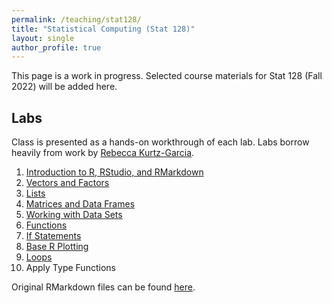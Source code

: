 ```yaml
---
permalink: /teaching/stat128/
title: "Statistical Computing (Stat 128)"
layout: single
author_profile: true
---
```


This page is a work in progress. Selected course materials for Stat 128 (Fall 2022) will be added here.

## Labs

Class is presented as a hands-on workthrough of each lab. Labs borrow heavily from work by [Rebecca Kurtz-Garcia](https://rpkgarcia.github.io/rpkgarcia/). 

1. [Introduction to R, RStudio, and RMarkdown](https://lgpcappiello.github.io/teaching/stat128/rmarkdown/1-Intro-to-R.html)
2. [Vectors and Factors](https://lgpcappiello.github.io/teaching/stat128/rmarkdown/2-Vectors.html)
3. [Lists](https://lgpcappiello.github.io/teaching/stat128/rmarkdown/3-Lists.html)
4. [Matrices and Data Frames](https://lgpcappiello.github.io/teaching/stat128/rmarkdown/4-Matrices.html)
5. [Working with Data Sets](https://lgpcappiello.github.io/teaching/stat128/rmarkdown/5-Data.html)
6. [Functions](https://lgpcappiello.github.io/teaching/stat128/rmarkdown/6-Functions.html)
7. [If Statements](https://lgpcappiello.github.io/teaching/stat128/rmarkdown/7-IfElse.html)
8. [Base R Plotting](https://lgpcappiello.github.io/teaching/stat128/rmarkdown/8-Base-R-Plotting.html)
9. [Loops](https://lgpcappiello.github.io/teaching/stat128/rmarkdown/9-Loops.html)
10. Apply Type Functions

Original RMarkdown files can be found [here](https://github.com/lgpcappiello/lgpcappiello.github.io/tree/master/teaching/stat128/rmarkdown). 

